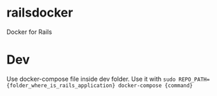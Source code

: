 # railsdocker
Docker for Rails

# Dev

Use docker-compose file inside dev folder.
Use it with `sudo REPO_PATH={folder_where_is_rails_application} docker-compose {command}`
